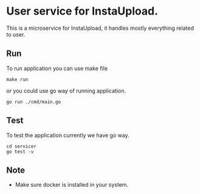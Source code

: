 # User service for InstaUpload.

This is a microservice for InstaUpload, it handles mostly everything related to user.

## Run
To run application you can use make file 
```
make run
```
or you could use go way of running application.
```
go run ./cmd/main.go
```

## Test
To test the application currently we have go way.
```
cd servicer
go test -v
```

## Note
- Make sure docker is installed in your system.